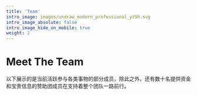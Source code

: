 ```yaml
---
title: 'Team'
intro_image: images/undraw_modern_professional_yt9h.svg
intro_image_absolute: false
intro_image_hide_on_mobile: true
weight: 2
---
```


# Meet The Team

以下展示的是当前活跃参与各类事物的部分成员，除此之外，还有数十名提供资金和宝贵信息的赞助团成员在支持着整个团队一路前行。
